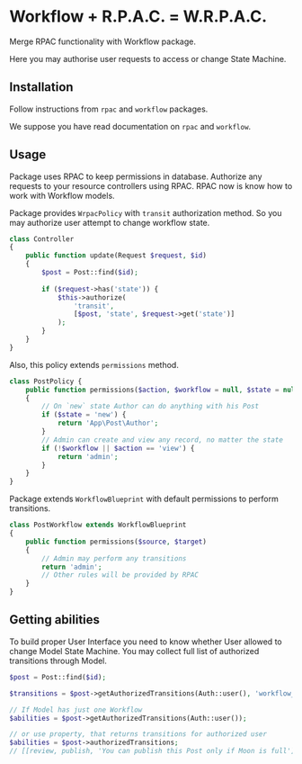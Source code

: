 # Workflow + R.P.A.C. = W.R.P.A.C.

Merge RPAC functionality with Workflow package.

Here you may authorise user requests to access or change State Machine.

## Installation

Follow instructions from `rpac` and `workflow` packages.

We suppose you have read documentation on `rpac` and `workflow`.

## Usage

Package uses RPAC to keep permissions in database. 
Authorize any requests to your resource controllers using RPAC.
RPAC now is know how to work with Workflow models.

Package provides `WrpacPolicy` with `transit` authorization method.
So you may authorize user attempt to change workflow state.

```php
class Controller
{
    public function update(Request $request, $id)
    {
        $post = Post::find($id);
    
        if ($request->has('state')) {
            $this->authorize(
                'transit', 
                [$post, 'state', $request->get('state')]
            );
        }
    }
}
```

Also, this policy extends `permissions` method.

```php
class PostPolicy {
    public function permissions($action, $workflow = null, $state = null)
    {
        // On `new` state Author can do anything with his Post
        if ($state = 'new') {
            return 'App\Post\Author';
        }
        // Admin can create and view any record, no matter the state
        if (!$workflow || $action == 'view') {
            return 'admin';
        }
    }
}
```

Package extends `WorkflowBlueprint` with default permissions to perform transitions.

```php
class PostWorkflow extends WorkflowBlueprint
{
    public function permissions($source, $target)
    {
        // Admin may perform any transitions
        return 'admin';
        // Other rules will be provided by RPAC
    }
}
```

## Getting abilities

To build proper User Interface you need to know whether User allowed to change Model State Machine.
You may collect full list of authorized transitions through Model.

```php
$post = Post::find($id);

$transitions = $post->getAuthorizedTransitions(Auth::user(), 'workflow_attr');

// If Model has just one Workflow
$abilities = $post->getAuthorizedTransitions(Auth::user());

// or use property, that returns transitions for authorized user
$abilities = $post->authorizedTransitions;
// [[review, publish, 'You can publish this Post only if Moon is full'], [review, correct]]

```

